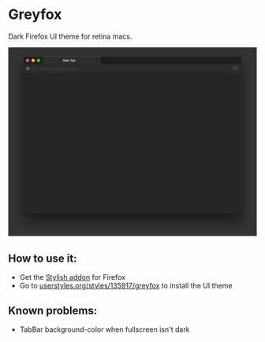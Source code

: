 # Greyfox
Dark Firefox UI theme for retina macs.

![Screenshot](/Screenshots/greyfox.png)

## How to use it:
* Get the [Stylish addon](https://addons.mozilla.org/en-US/firefox/user/userstyles/) for Firefox
* Go to [userstyles.org/styles/135917/greyfox](https://userstyles.org/styles/135917/greyfox) to install the UI theme

## Known problems:
* TabBar background-color when fullscreen isn't dark